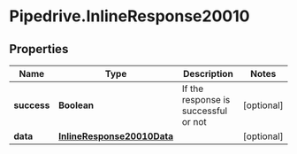 # Pipedrive.InlineResponse20010

## Properties

Name | Type | Description | Notes
------------ | ------------- | ------------- | -------------
**success** | **Boolean** | If the response is successful or not | [optional] 
**data** | [**InlineResponse20010Data**](InlineResponse20010Data.md) |  | [optional] 


